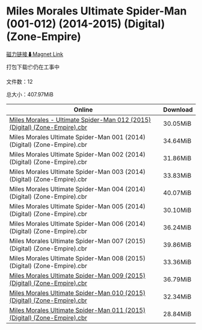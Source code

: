# Miles Morales Ultimate Spider-Man (001-012) (2014-2015) (Digital) (Zone-Empire)

[磁力链接⬇Magnet Link](magnet:?xt=urn:btih:ab0cecb078287f564d4223bc0687e93160e73908&dn=Miles%20Morales%20Ultimate%20Spider-Man%20%28001-012%29%20%282014-2015%29%20%28Digital%29%20%28Zone-Empire%29)

打包下载📦仍在工事中

文件数：12

总大小：407.97MiB

Online | Download
--- | ---
[Miles Morales - Ultimate Spider-Man 012 (2015) (Digital) (Zone-Empire).cbr](https://github.com/alicewish/markdown/blob/master/comic/Miles-Morales-Ultimate-Spider-Man-012-2015-Digital-Zone-Empire-cbr.md) | 30.05MiB
Miles Morales Ultimate Spider-Man 001 (2014) (Digital) (Zone-Empire).cbr | 34.64MiB
Miles Morales Ultimate Spider-Man 002 (2014) (Digital) (Zone-Empire).cbr | 31.86MiB
Miles Morales Ultimate Spider-Man 003 (2014) (Digital) (Zone-Empire).cbr | 33.83MiB
Miles Morales Ultimate Spider-Man 004 (2014) (Digital) (Zone-Empire).cbr | 40.07MiB
Miles Morales Ultimate Spider-Man 005 (2014) (Digital) (Zone-Empire).cbr | 30.10MiB
Miles Morales Ultimate Spider-Man 006 (2014) (Digital) (Zone-Empire).cbr | 36.24MiB
Miles Morales Ultimate Spider-Man 007 (2015) (Digital) (Zone-Empire).cbr | 39.86MiB
Miles Morales Ultimate Spider-Man 008 (2015) (Digital) (Zone-Empire).cbr | 33.36MiB
[Miles Morales Ultimate Spider-Man 009 (2015) (Digital) (Zone-Empire).cbr](https://github.com/alicewish/markdown/blob/master/comic/Miles-Morales-Ultimate-Spider-Man-009-2015-Digital-Zone-Empire-cbr.md) | 36.79MiB
[Miles Morales Ultimate Spider-Man 010 (2015) (Digital) (Zone-Empire).cbr](https://github.com/alicewish/markdown/blob/master/comic/Miles-Morales-Ultimate-Spider-Man-010-2015-Digital-Zone-Empire-cbr.md) | 32.34MiB
[Miles Morales Ultimate Spider-Man 011 (2015) (Digital) (Zone-Empire).cbr](https://github.com/alicewish/markdown/blob/master/comic/Miles-Morales-Ultimate-Spider-Man-011-2015-Digital-Zone-Empire-cbr.md) | 28.84MiB